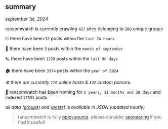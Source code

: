 
## summary
_september 1st, 2024_

ransomwatch is currently crawling `427` sites belonging to `208` unique groups

⏲ there have been `12` posts within the `last 24 hours`

🦈 there have been `3` posts within the `month of september`

🪐 there have been `1229` posts within the `last 90 days`

🏚 there have been `3374` posts within the `year of 2024`

_⚙️ there are currently `119` online hosts & `132` custom parsers._

🦕 ransomwatch has been running for `2 years, 11 months and 28 days` and indexed `12831` posts

_all data  [(groups)](http://ransomwhat.telemetry.ltd/groups) and [(posts)](http://ransomwhat.telemetry.ltd/posts) is available in JSON (updated hourly)_

> ransomwatch is fully [open source](https://github.com/joshhighet/ransomwatch#ransomwatch--). please consider [sponsoring](https://github.com/sponsors/joshhighet) if you find it useful!
